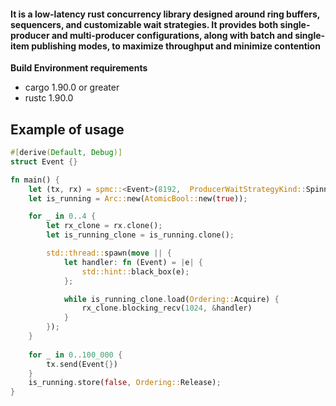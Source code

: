 #### It is a low-latency rust concurrency library designed around ring buffers, sequencers, and customizable wait strategies. It provides both single-producer and multi-producer configurations, along with batch and single-item publishing modes, to maximize throughput and minimize contention

**Build Environment requirements**
- cargo 1.90.0 or greater
- rustc 1.90.0 

Example of usage
---

```rust
#[derive(Default, Debug)]
struct Event {}

fn main() {
    let (tx, rx) = spmc::<Event>(8192,  ProducerWaitStrategyKind::Spinning, ConsumerWaitStrategyKind::Spinning);
    let is_running = Arc::new(AtomicBool::new(true));

    for _ in 0..4 {
        let rx_clone = rx.clone();
        let is_running_clone = is_running.clone();

        std::thread::spawn(move || {
            let handler: fn (Event) = |e| {
                std::hint::black_box(e);
            };

            while is_running_clone.load(Ordering::Acquire) {
                rx_clone.blocking_recv(1024, &handler)
            }
        });
    }
    
    for _ in 0..100_000 {
        tx.send(Event{})
    }
    is_running.store(false, Ordering::Release);
}
```
